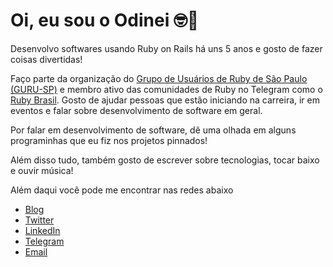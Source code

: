 # Oi, eu sou o Odinei 🤓🤘

Desenvolvo softwares usando Ruby on Rails há uns 5 anos e gosto de fazer coisas divertidas!

Faço parte da organização do [Grupo de Usuários de Ruby de São Paulo (GURU-SP)](https://www.gurusp.org/) e membro ativo das comunidades de Ruby no Telegram como o [Ruby Brasil](https://tm.me/rubybrasil/). Gosto de ajudar pessoas que estão iniciando na carreira, ir em eventos e falar sobre desenvolvimento de software em geral.

Por falar em desenvolvimento de software, dê uma olhada em alguns programinhas que eu fiz nos projetos pinnados!

Além disso tudo, também gosto de escrever sobre tecnologias, tocar baixo e ouvir música!

Além daqui você pode me encontrar nas redes abaixo

- [Blog](http://codingwithchopsticks.github.io/)
- [Twitter](https://www.twitter.com/odineiramone/)
- [LinkedIn](https://www.linkedin.com/in/odineiribeiro/)
- [Telegram](https://www.t.me/odineiramone/)
- [Email](mailto:odinei.ribeiro92@gmail.com)
